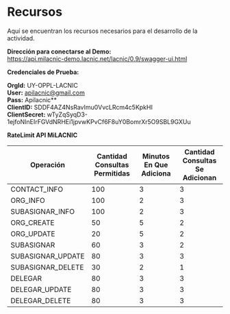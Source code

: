 # Recursos

Aquí se encuentran los recursos necesarios para el desarrollo de la actividad.


**Dirección para conectarse al Demo:**  
https://api.milacnic-demo.lacnic.net/lacnic/0.9/swagger-ui.html


**Credenciales de Prueba:**

**OrgId:** UY-OPPL-LACNIC  
**User:** apilacnic@gmail.com  
**Pass:** Apilacnic**  
**ClientID:** SDDF4AZ4NsRavImu0VvcLRcm4c5KpkHI  
**ClientSecret:** wTyZqSyqD3-1ejfoNInEIrFGVdNRHEi1jpvwKPvCf6F8uY0BomrXr5O9SBL9GXUu


**RateLimit API MiLACNIC**

Operación                    |  Cantidad Consultas Permitidas  |  Minutos En Que Adiciona  |  Cantidad Consultas Se Adicionan
-------------------------  |  ------------------------------------  |  -----------------------------  |  ----------------------------------------
CONTACT_INFO  |  100  |  3  |  3
ORG_INFO  |  100  |  2  |  3
SUBASIGNAR_INFO  |  100  |  2  |  3
ORG_CREATE  |  50  |  5  |  2
ORG_UPDATE  |  20  |  5  |  2
SUBASIGNAR  |  60  |  3  |  2
SUBASIGNAR_UPDATE  |  80  |  3  |  3
SUBASIGNAR_DELETE  |  30  |  2  |  1
DELEGAR  |  80  |  3  |  3
DELEGAR_UPDATE  |  80  |  3  |  3
DELEGAR_DELETE  |  80  |  3  |  3


